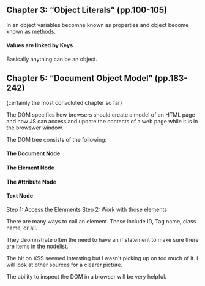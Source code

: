 ## Chapter 3: “Object Literals” (pp.100-105)

In an object variables becomne known as properties and object become known as methods.

#### Values are linked by Keys

Basically anything can be an object.


## Chapter 5: “Document Object Model” (pp.183-242)
(certainly the most convoluted chapter so far)

The DOM specifies how browsers should create a model of an HTML page and how JS can access and update the contents of a web page while it is in the browswer window.

The DOM tree consists of the following:
#### The Document Node
#### The Element Node
#### The Attribute Node
#### Text Node

Step 1: Access the Elenments
Step 2: Work with those elements

There are many ways to call an element.
These include ID, Tag name, class name, or all.

They deomnstrate often the need to have an if statement to make sure there are items in the nodelist. 

The bit on XSS seemed intersting but i wasn't picking up on too much of it. I will look at other sources for a clearer picture. 

The ability to inspect the DOM in a browser will be very helpful.
